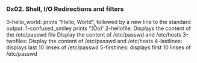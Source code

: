 ### 0x02. Shell, I/O Redirections and filters
0-hello_world: prints “Hello, World”, followed by a new line to the standard output.
1-confused_smiley prints "(Ôo)'
2-hellofile: Displays the content of the /etc/passwd file
Display the content of /etc/passwd and /etc/hosts
3-twofiles: Display the content of /etc/passwd and /etc/hosts
4-lastlines: displays last 10 linses of /etc/passwd
5-firstlines: displays first 10 linses of /etc/passwd
